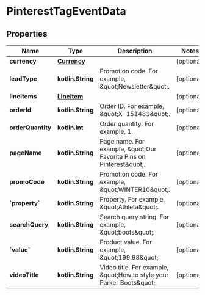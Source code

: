 
# PinterestTagEventData

## Properties
Name | Type | Description | Notes
------------ | ------------- | ------------- | -------------
**currency** | [**Currency**](Currency.md) |  |  [optional]
**leadType** | **kotlin.String** | Promotion code. For example, \&quot;Newsletter\&quot;. |  [optional]
**lineItems** | [**LineItem**](LineItem.md) |  |  [optional]
**orderId** | **kotlin.String** | Order ID. For example, \&quot;X-151481\&quot;. |  [optional]
**orderQuantity** | **kotlin.Int** | Order quantity. For example, 1. |  [optional]
**pageName** | **kotlin.String** | Page name. For example, \&quot;Our Favorite Pins on Pinterest\&quot;. |  [optional]
**promoCode** | **kotlin.String** | Promotion code. For example, \&quot;WINTER10\&quot;. |  [optional]
**&#x60;property&#x60;** | **kotlin.String** | Property. For example, \&quot;Athleta\&quot;. |  [optional]
**searchQuery** | **kotlin.String** | Search query string. For example, \&quot;boots\&quot;. |  [optional]
**&#x60;value&#x60;** | **kotlin.String** | Product value. For example, \&quot;199.98\&quot; |  [optional]
**videoTitle** | **kotlin.String** | Video title. For example, \&quot;How to style your Parker Boots\&quot;. |  [optional]



